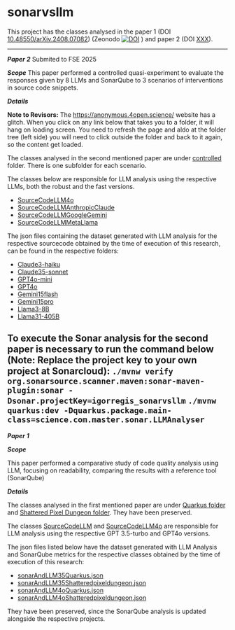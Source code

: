 # sonarvsllm

This project has the classes analysed in the paper 1 (DOI [10.48550/arXiv.2408.07082](https://doi.org/10.48550/arXiv.2408.07082)) (Zeonodo [![DOI](https://zenodo.org/badge/DOI/10.5281/zenodo.13890179.svg)](https://doi.org/10.5281/zenodo.13890179)
) and paper 2 (DOI [XXX](https://doi.org/XXXXXXX.XXXXXXX)).

---
***Paper 2*** 
Submited to FSE 2025

***Scope***
This paper performed a controlled quasi-experiment to evaluate the responses given by 8 LLMs and SonarQube to 3 scenarios of interventions in source code snippets.

***Details***

**Note to Revisors:** The https://anonymous.4open.science/ website has a glitch. When you click on any link below that takes you to a folder, it will hang on loading screen. You need to refresh the page and aldo at the folder tree (left side) you will need to click outside the folder and back to it again, so the content get loaded.

The classes analysed in the second mentioned paper are under [controlled](sonarvsllm-testcases/src/main/resources/classFilesToBeAnalysed/controlled) folder. There is one subfolder for each scenario.

The classes below are responsible for LLM analysis using the respective LLMs, both the robust and the fast versions.
* [SourceCodeLLM4o](sonarvsllm-testcases/src/main/java/science/com/master/sonar/SourceCodeLLM4o.java) 
* [SourceCodeLLMAnthropicClaude](sonarvsllm-testcases/src/main/java/science/com/master/sonar/SourceCodeLLMAnthropicClaude.java) 
* [SourceCodeLLMGoogleGemini](sonarvsllm-testcases/src/main/java/science/com/master/sonar/SourceCodeLLMGoogleGemini.java) 
* [SourceCodeLLMMetaLlama](sonarvsllm-testcases/src/main/java/science/com/master/sonar/SourceCodeLLMMetaLlama.java) 

The json files containing the dataset generated with LLM analysis for the respective sourcecode obtained by the time of execution of this research, can be found in the respective folders:

* [Claude3-haiku](sonarvsllm-testcases/src/main/resources/controlled/Claude3-haiku)
* [Claude35-sonnet](sonarvsllm-testcases/src/main/resources/controlled/Claude35-sonnet)
* [GPT4o-mini](sonarvsllm-testcases/src/main/resources/controlled/GPT4o-mini)
* [GPT4o](sonarvsllm-testcases/src/main/resources/controlled/GPT4o)
* [Gemini15flash](sonarvsllm-testcases/src/main/resources/controlled/Gemini15flash)
* [Gemini15pro](sonarvsllm-testcases/src/main/resources/controlled/Gemini15pro)
* [Llama3-8B](sonarvsllm-testcases/src/main/resources/controlled/Llama3-8B)
* [Llama31-405B](sonarvsllm-testcases/src/main/resources/controlled/Llama31-405B)

To execute the Sonar analysis for the second paper is necessary to run the command below (Note: Replace the project key to your own project at Sonarcloud):
`./mvnw verify org.sonarsource.scanner.maven:sonar-maven-plugin:sonar -Dsonar.projectKey=igorregis_sonarvsllm`
`./mvnw quarkus:dev -Dquarkus.package.main-class=science.com.master.sonar.LLMAnalyser`
---
***Paper 1*** 

***Scope***

This paper performed a comparative study of code quality analysis using LLM, focusing on readability, comparing the results with a reference tool (SonarQube)

***Details***

The classes analysed in the first mentioned paper are under [Quarkus folder](sonarvsllm-testcases/src/main/resources/classFilesToBeAnalysed/quarkus) and [Shattered Pixel Dungeon folder](sonarvsllm-testcases/src/main/resources/classFilesToBeAnalysed/shattered-pixel-dungeon/core/src/main/java/com/shatteredpixel/shatteredpixeldungeon). They have been preserved.

The classes [SourceCodeLLM](sonarvsllm-testcases/src/main/java/science/com/master/sonar/SourceCodeLLM.java) and [SourceCodeLLM4o](sonarvsllm-testcases/src/main/java/science/com/master/sonar/SourceCodeLLM4o.java) are responsible for LLM analysis using the respective GPT 3.5-turbo and GPT4o versions.

The json files listed below have the dataset generated with LLM Analysis and SonarQube metrics for the respective classes obtained by the time of execution of this research:
* [sonarAndLLM35Quarkus.json](sonarvsllm-testcases/src/main/resources/sonarAndLLM35Quarkus.json)
* [sonarAndLLM35Shatteredpixeldungeon.json](sonarvsllm-testcases/src/main/resources/sonarAndLLM35Shatteredpixeldungeon.json)
* [sonarAndLLM4oQuarkus.json](sonarvsllm-testcases/src/main/resources/sonarAndLLM4oQuarkus.json) 
* [sonarAndLLM4oShatteredpixeldungeon.json](sonarvsllm-testcases/src/main/resources/sonarAndLLM4oShatteredpixeldungeon.json)

They have been preserved, since the SonarQube analysis is updated alongside the respective projects.
